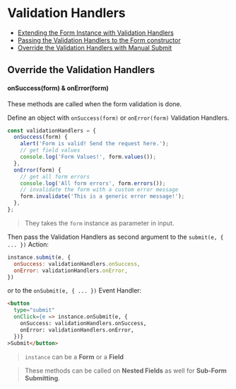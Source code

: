# Validation Handlers

* [Extending the Form Instance with Validation Handlers](extending.md)
* [Passing the Validation Handlers to the Form constructor](constructor.md)
* [Override the Validation Handlers with Manual Submit](override.md)

## Override the Validation Handlers
#### onSuccess(form) & onError(form)

These methods are called when the form validation is done.

Define an object with `onSuccess(form)` or `onError(form)` Validation Handlers.

```javascript
const validationHandlers = {
  onSuccess(form) {
    alert('Form is valid! Send the request here.');
    // get field values
    console.log('Form Values!', form.values());
  },
  onError(form) {
    // get all form errors
    console.log('All form errors', form.errors());
    // invalidate the form with a custom error message
    form.invalidate('This is a generic error message!');
  },
};
```

> They takes the `form` instance as parameter in input.

Then pass the Validation Handlers as second argument to the `submit(e, { ... })` Action:

```javascript
instance.submit(e, {
  onSuccess: validationHandlers.onSuccess,
  onError: validationHandlers.onError,
})
```

or to the `onSubmit(e, { ... })` Event Handler:

```html
<button
  type="submit"
  onClick={e => instance.onSubmit(e, {
    onSuccess: validationHandlers.onSuccess,
    onError: validationHandlers.onError,
  })}
>Submit</button>
```

> `instance` can be a **Form** or a **Field**

> These methods can be called on **Nested Fields** as well for **Sub-Form Submitting**.
